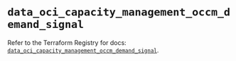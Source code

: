 # `data_oci_capacity_management_occm_demand_signal`

Refer to the Terraform Registry for docs: [`data_oci_capacity_management_occm_demand_signal`](https://registry.terraform.io/providers/oracle/oci/7.19.0/docs/data-sources/capacity_management_occm_demand_signal).
